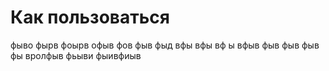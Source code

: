 # Как пользоваться
фыво фырв фоырв офыв фов 
фыв фыд вфы
 вфы
  вф
  ы вфыв фыв 
  фыв фыв фы вролфыв
 фьыви фыивфиыв